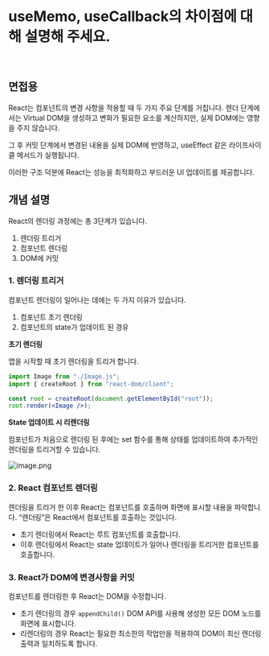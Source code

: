 # useMemo, useCallback의 차이점에 대해 설명해 주세요.

<br/>

## 면접용

React는 컴포넌트의 변경 사항을 적용할 때 두 가지 주요 단계를 거칩니다. 렌더 단계에서는 Virtual DOM을 생성하고 변화가 필요한 요소를 계산하지만, 실제 DOM에는 영향을 주지 않습니다.

그 후 커밋 단계에서 변경된 내용을 실제 DOM에 반영하고, useEffect 같은 라이프사이클 메서드가 실행됩니다.

이러한 구조 덕분에 React는 성능을 최적화하고 부드러운 UI 업데이트를 제공합니다.

## 개념 설명

React의 렌더링 과정에는 총 3단계가 있습니다.

1. 렌더링 트리거
2. 컴포넌트 렌더링
3. DOM에 커밋

### 1. 렌더링 트리거

컴포넌트 렌더링이 일어나는 데에는 두 가지 이유가 있습니다.

1. 컴포넌트 초기 렌더링
2. 컴포넌트의 state가 업데이트 된 경유

**초기 렌더링**

앱을 시작할 때 초기 렌더링을 트리거 합니다.

```jsx
import Image from "./Image.js";
import { createRoot } from "react-dom/client";

const root = createRoot(document.getElementById("root"));
root.render(<Image />);
```

**State 업데이트 시 리렌더링**

컴포넌트가 처음으로 렌더링 된 후에는 set 함수를 통해 상태를 업데이트하여 추가적인 렌더링을 트리거할 수 있습니다.

![image.png](attachment:6530699a-f78e-4f5e-95a8-7d13f0f4b821:image.png)

### 2. React 컴포넌트 렌더링

렌더링을 트리거 한 이후 React는 컴포넌트를 호출하며 화면에 표시할 내용을 파악합니다. “렌더링”은 React에서 컴포넌트를 호출하는 것입니다.

- 초기 렌더링에서 React는 루트 컴포넌트를 호출합니다.
- 이후 렌더링에서 React는 state 업데이트가 일어나 렌더링을 트리거한 컴포넌트를 호출합니다.

### 3. React가 DOM에 변경사항을 커밋

컴포넌트를 렌더링한 후 React는 DOM을 수정합니다.

- 초기 렌더링의 경우 `appendChild()` DOM API를 사용해 생성한 모든 DOM 노드를 화면에 표시합니다.
- 리렌더링의 경우 React는 필요한 최소한의 작업만을 적용하여 DOM이 최신 렌더링 출력과 일치하도록 합니다.
